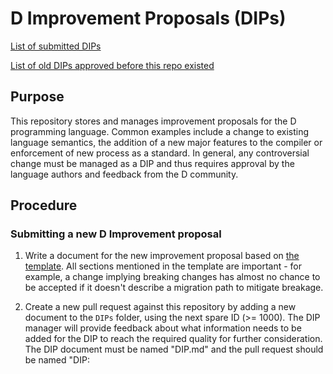 # D Improvement Proposals (DIPs)

[List of submitted DIPs](https://github.com/dlang/DIPs/blob/master/DIPs/README.md)

[List of old DIPs approved before this repo existed](https://github.com/dlang/DIPs/blob/master/DIPs/archive/README.md)

## Purpose

This repository stores and manages improvement proposals for the D programming
language. Common examples include a change to existing language semantics,
the addition of a new major features to the compiler or enforcement of new process as a
standard. In general, any controversial change must be managed as a DIP and
thus requires approval by the language authors and feedback from the D
community.

## Procedure

### Submitting a new D Improvement proposal

1. Write a document for the new improvement proposal based on
   [the template](https://github.com/dlang/DIPs/blob/master/Template.md).
   All sections mentioned in the template are important - for example, a change
   implying breaking changes has almost no chance to be accepted if it
   doesn't describe a migration path to mitigate breakage.

2. Create a new pull request against this repository by adding a new document to
   the `DIPs` folder, using the next spare ID (>= 1000). The DIP manager will
   provide feedback about what information needs to be added for the DIP to reach the required
   quality for further consideration. The DIP document must be named "DIP<id>.md"
   and the pull request should be named "DIP<id>: <title>".

3. After any initial feedback has been addressed, the DIP manager will announce the new DIP
   in the official [D newsgroup](http://forum.dlang.org/group/announce) for community feedback.
   This will help evaluate stronger and weaker points of the proposal before it gets to
   the language author's attention.

3. Once a proposal includes all necessary details and the DIP manager considers it
   to be ready for evaluation by the language authors, the pull request gets merged
   with the DIP status being `Draft`. A DIP pull request should not be merged
   earlier than one month after the newsgroup announcement to ensure everyone has a
   chance to comment on it.

### Getting a DIP approved

1. Once every few months the DIP manager has to pick one DIP from those
   that currently have `Draft` status. Proposals with more detailed
   descriptions and/or proof of concept implementations should have a higher
   priority.
2. The DIP is brought to the language authors for review. The DIP manager's
   responsibility is to gather and provide information about the proposal
   at their request. After each round of review the DIP manager must publish
   to the mailing list the outcome of the review along with a small summary.
3. Review should result in the DIP either being moved to `Approved` status or
   modified with a list of issues that need to be worked on before a final
   decision can be made. In case the DIP topic seems important but language
   authors decide it needs more research, a new topic on the
   [Dlang-study](http://lists.puremagic.com/cgi-bin/mailman/listinfo/dlang-study)
   mailing list may be initiated.

### Collaborating on DIPs

1. Anyone can submit new pull requests with updates to merged DIP document as
   long as the original author is notified.

2. Discussion regarding the DIP's content is welcome in pull requests - everyone
   is welcome to participate in the review.

3. If there are many uncertainties about the proposal, consider first publishing
   document somewhere else and discussing it via the [NG](http://forum.dlang.org/group/general)
   or e-mails. That will greatly reduce the number of back-and-forth changes in the
   DIP pull request later.

## Advices for writing great DIPs

Writing a good informative DIP with solid chances to get approved is very
hard work - it is often underestimated how much effort is required.

1. Focus on "why" as much as "what". At this stage of the D language development
   changes need to justify their existence with great value. Doubt about the
   necessity or value of a change will be a strong motivator for rejection.

2. Be very pedantic and formal in describing any required language/compiler
   changes. For example, make separate sections for grammar changes, semantic
   changes, expected compiler error messages and so on. A DIP should provide
   a detailed design documentation for a compiler developer to implement it.

3. Research any alternative approaches to solving the same problem and explain
   your choice. If there are any relevant success or failure stories in
   other programming languages, consider referring to them with explanation
   of how they might apply to D.

4. Showing example of real-world project that could benefit from an
   improvement can greatly improve its chances of being accepted. D is intended
   to be a practical language and a recurring questions when new
   changes are considered is "does it really make real projects better?". If
   that is not possible, try designing code examples with intention to answer
   the very same question.

5. Be prepared for a lot of work. There are always many ideas proposed but
   many fewer developers commited to pursuing the idea to the final stages of
   evaluation. The DIP system is _not_ for submitting undeveloped ideas, it is
   a process for formal approval of language changes.

## DIPs by the D language authors

Language changes initiated by language authors are also supposed to go through
the DIP queue. By their very nature formal approval is not needed.
Hence they are processed slightly different and an
increased focus is put into bringing community attention and feedback.

At the time of writing this document only Walter Bright and Andrei Alexandrescu
are meant as a language authors here.

## The DIP manager responsibilities

The idea behind the role of the DIP manager is to have a person who will do some
minimal initial research and quality control, saving time for language authors
to focus on the actual decision. That implies gathering information, maintaining
this repository and communicating to involved parties so that the process keeps
moving forward. Essentially the DIP manager is supposed to act as a proxy between
D users and the language authors to help handling the growing scale of DIP
information reliably and effectively.
